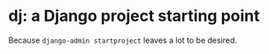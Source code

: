 # dj: a Django project starting point


Because `django-admin startproject` leaves a lot to be desired.

